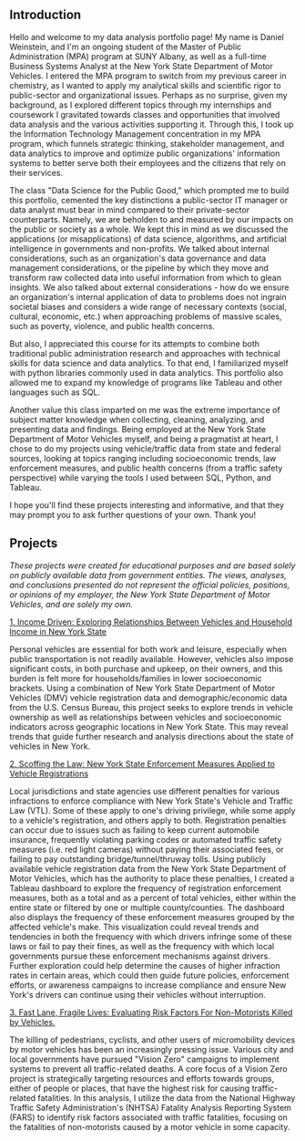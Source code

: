 ## Introduction

Hello and welcome to my data analysis portfolio page! My name is Daniel Weinstein, and I'm an ongoing student of the Master of Public Administration (MPA) program at SUNY Albany, as well as a full-time Business Systems Analyst at the New York State Department of Motor Vehicles. I entered the MPA program to switch from my previous career in chemistry, as I wanted to apply my analytical skills and scientific rigor to public-sector and organizational issues. Perhaps as no surprise, given my background, as I explored different topics through my internships and coursework I gravitated towards classes and opportunities that involved data analysis and the various activities supporting it. Through this, I took up the Information Technology Management concentration in my MPA program, which funnels strategic thinking, stakeholder management, and data analytics to improve and optimize public organizations' information systems to better serve both their employees and the citizens that rely on their services.

The class "Data Science for the Public Good," which prompted me to build this portfolio, cemented the key distinctions a public-sector IT manager or data analyst must bear in mind compared to their private-sector counterparts. Namely, we are beholden to and measured by our impacts on the public or society as a whole. We kept this in mind as we discussed the applications (or misapplications) of data science, algorithms, and artificial intelligence in governments and non-profits. We talked about internal considerations, such as an organization's data governance and data management considerations, or the pipeline by which they move and transform raw collected data into useful information from which to glean insights. We also talked about external considerations - how do we ensure an organization's internal application of data to problems does not ingrain societal biases and considers a wide range of necessary contexts (social, cultural, economic, etc.) when approaching problems of massive scales, such as poverty, violence, and public health concerns.

But also, I appreciated this course for its attempts to combine both traditional public administration research and approaches with technical skills for data science and data analytics. To that end, I familiarized myself with python libraries commonly used in data analytics. This portfolio also allowed me to expand my knowledge of programs like Tableau and other languages such as SQL.

Another value this class imparted on me was the extreme importance of subject matter knowledge when collecting, cleaning, analyzing, and presenting data and findings. Being employed at the New York State Department of Motor Vehicles myself, and being a pragmatist at heart, I chose to do my projects using vehicle/traffic data from state and federal sources, looking at topics ranging including socioeconomic trends, law enforcement measures, and public health concerns (from a traffic safety perspective) while varying the tools I used between SQL, Python, and Tableau.

I hope you'll find these projects interesting and informative, and that they may prompt you to ask further questions of your own. Thank you!

## Projects

*These projects were created for educational purposes and are based solely on publicly available data from government entities. The views, analyses, and conclusions presented do not represent the official policies, positions, or opinions of my employer, the New York State Department of Motor Vehicles, and are solely my own.*

<a href="https://github.com/DSWeins676/Data-Analysis-Portfolio/tree/main/IncomeDriven"> 1. Income Driven: Exploring Relationships Between Vehicles and Household Income in New York State </a>

Personal vehicles are essential for both work and leisure, especially when public transportation is not readily available. However, vehicles also impose significant costs, in both purchase and upkeep, on their owners, and this burden is felt more for households/families in lower socioeconomic brackets. Using a combination of New York State Department of Motor Vehicles (DMV) vehicle registration data and demographic/economic data from the U.S. Census Bureau, this project seeks to explore trends in vehicle ownership as well as relationships between vehicles and socioeconomic indicators across geographic locations in New York State. This may reveal trends that guide further research and analysis directions about the state of vehicles in New York.

<a href="https://github.com/DSWeins676/Data-Analysis-Portfolio/tree/main/NY_Scofflaws"> 2. Scoffing the Law: New York State Enforcement Measures Applied to Vehicle Registrations </a>

Local jurisdictions and state agencies use different penalties for various infractions to enforce compliance with New York State's Vehicle and Traffic Law (VTL). Some of these apply to one's driving privilege, while some apply to a vehicle's registration, and others apply to both. Registration penalties can occur due to issues such as failing to keep current automobile insurance, frequently violating parking codes or automated traffic safety measures (i.e. red light cameras) without paying their associated fees, or failing to pay outstanding bridge/tunnel/thruway tolls. Using publicly available vehicle registration data from the New York State Department of Motor Vehicles, which has the authority to place these penalties, I created a Tableau dashboard to explore the frequency of registration enforcement measures, both as a total and as a percent of total vehicles, either within the entire state or filtered by one or multiple county/counties. The dashboard also displays the frequency of these enforcement measures grouped by the affected vehicle's make. This visualization could reveal trends and tendencies in both the frequency with which drivers infringe some of these laws or fail to pay their fines, as well as the frequency with which local governments pursue these enforcement mechanisms against drivers. Further exploration could help determine the causes of higher infraction rates in certain areas, which could then guide future policies, enforcement efforts, or awareness campaigns to increase compliance and ensure New York's drivers can continue using their vehicles without interruption.

<a href="https://github.com/DSWeins676/Data-Analysis-Portfolio/tree/main/FARS_Crashes">3. Fast Lane, Fragile Lives: Evaluating Risk Factors For Non-Motorists Killed by Vehicles. </a>

The killing of pedestrians, cyclists, and other users of micromobility devices by motor vehicles has been an increasingly pressing issue. Various city and local governments have pursued "Vision Zero" campaigns to implement systems to prevent all traffic-related deaths. A core focus of a Vision Zero project is strategically targeting resources and efforts towards groups, either of people or places, that have the highest risk for causing traffic-related fatalities. In this analysis, I utilize the data from the National Highway Traffic Safety Administration's (NHTSA) Fatality Analysis Reporting System (FARS) to identify risk factors associated with traffic fatalities, focusing on the fatalities of non-motorists caused by a motor vehicle in some capacity.
